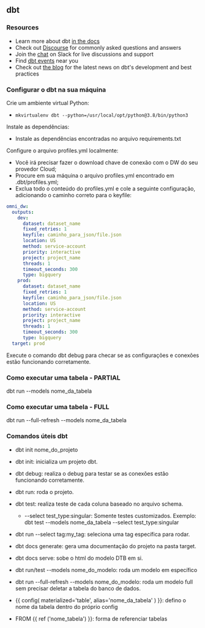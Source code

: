 ## dbt

### Resources

* Learn more about dbt [in the docs](https://docs.getdbt.com/docs/introduction)
* Check out [Discourse](https://discourse.getdbt.com/) for commonly asked questions and answers
* Join the [chat](https://community.getdbt.com/) on Slack for live discussions and support
* Find [dbt events](https://events.getdbt.com) near you
* Check out [the blog](https://blog.getdbt.com/) for the latest news on dbt's development and best practices

### Configurar o dbt na sua máquina

Crie um ambiente virtual Python:

* ```mkvirtualenv dbt --python=/usr/local/opt/python@3.8/bin/python3```

Instale as dependências:

* Instale as dependências encontradas no arquivo requirements.txt

Configure o arquivo profiles.yml localmente:

* Você irá precisar fazer o download chave de conexão com o DW do seu provedor Cloud;
* Procure em sua máquina o arquivo profiles.yml encontrado em .dbt/profiles.yml;
* Exclua todo o conteúdo do profiles.yml e cole a seguinte configuração, adicionando o caminho correto para o keyfile:

```yml
omni_dw:
  outputs:
    dev:
      dataset: dataset_name
      fixed_retries: 1
      keyfile: caminho_para_json/file.json
      location: US
      method: service-account
      priority: interactive
      project: project_name
      threads: 1
      timeout_seconds: 300
      type: bigquery
    prod:
      dataset: dataset_name
      fixed_retries: 1
      keyfile: caminho_para_json/file.json
      location: US
      method: service-account
      priority: interactive
      project: project_name
      threads: 1
      timeout_seconds: 300
      type: bigquery
  target: prod
```

Execute o comando dbt debug para checar se as configurações e conexões estão funcionando corretamente.

### Como executar uma tabela - PARTIAL

dbt run --models nome_da_tabela

### Como executar uma tabela - FULL

dbt run --full-refresh --models nome_da_tabela

### Comandos úteis dbt

* dbt init nome_do_projeto
* dbt init: inicializa um projeto dbt.
* dbt debug: realiza o debug para testar se as conexões estão funcionando corretamente.
* dbt run: roda o projeto.
* dbt test: realiza teste de cada coluna baseado no arquivo schema.
  * --select test_type:singular: Somente testes customizados. Exemplo: dbt test --models nome_da_tabela --select test_type:singular
* dbt run --select tag:my_tag: seleciona uma tag específica para rodar.
* dbt docs generate: gera uma documentação do projeto na pasta target.
* dbt docs serve: sobe o html do modelo DTB em si.
* dbt run/test --models nome_do_modelo: roda um modelo em específico
* dbt run --full-refresh --models nome_do_modelo: roda um modelo full sem precisar deletar a tabela do banco de dados.
* {{
  config(
    materialized='table', alias='nome_da_tabela'
  )
}}: defino o nome da tabela dentro do próprio config

* FROM {{ ref ('nome_tabela') }}: forma de referenciar tabelas